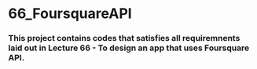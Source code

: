 # 66_FoursquareAPI

### This project contains codes that satisfies all requiremnents laid out in Lecture 66 - To design an app that uses Foursquare API.
